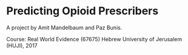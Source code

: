 
# Predicting Opioid Prescribers

A project by Amit Mandelbaum and Paz Bunis.

Course: Real World Evidence (67675)
Hebrew University of Jerusalem (HUJI), 2017

